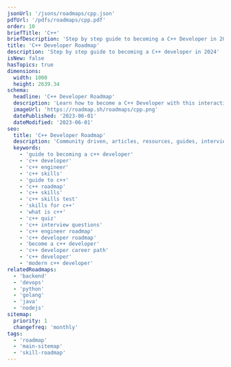 ```yaml
---
jsonUrl: '/jsons/roadmaps/cpp.json'
pdfUrl: '/pdfs/roadmaps/cpp.pdf'
order: 10
briefTitle: 'C++'
briefDescription: 'Step by step guide to becoming a C++ Developer in 2024'
title: 'C++ Developer Roadmap'
description: 'Step by step guide to becoming a C++ developer in 2024'
isNew: false
hasTopics: true
dimensions:
  width: 1000
  height: 2639.34
schema:
  headline: 'C++ Developer Roadmap'
  description: 'Learn how to become a C++ Developer with this interactive step by step guide in 2024. We also have resources and short descriptions attached to the roadmap items so you can get everything you want to learn in one place.'
  imageUrl: 'https://roadmap.sh/roadmaps/cpp.png'
  datePublished: '2023-06-01'
  dateModified: '2023-06-01'
seo:
  title: 'C++ Developer Roadmap'
  description: 'Community driven, articles, resources, guides, interview questions, quizzes for C++ development. Learn to become a modern C++ developer by following the steps, skills, resources and guides listed in this roadmap.'
  keywords:
    - 'guide to becoming a c++ developer'
    - 'c++ developer'
    - 'c++ engineer'
    - 'c++ skills'
    - 'guide to c++'
    - 'c++ roadmap'
    - 'c++ skills'
    - 'c++ skills test'
    - 'skills for c++'
    - 'what is c++'
    - 'c++ quiz'
    - 'c++ interview questions'
    - 'c++ engineer roadmap'
    - 'c++ developer roadmap'
    - 'become a c++ developer'
    - 'c++ developer career path'
    - 'c++ developer'
    - 'modern c++ developer'
relatedRoadmaps:
  - 'backend'
  - 'devops'
  - 'python'
  - 'golang'
  - 'java'
  - 'nodejs'
sitemap:
  priority: 1
  changefreq: 'monthly'
tags:
  - 'roadmap'
  - 'main-sitemap'
  - 'skill-roadmap'
---
```

